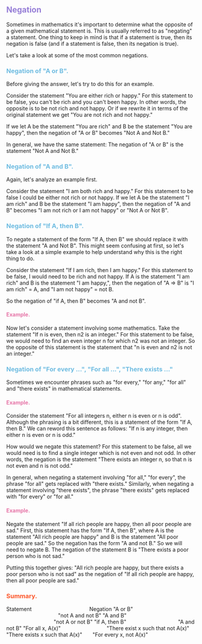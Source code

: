 ## <font color= 977FD7> Negation</font>
Sometimes in mathematics it's important to determine what the opposite of a given mathematical statement is. This is usually referred to as "negating" a statement. One thing to keep in mind is that if a statement is true, then its negation is false (and if a statement is false, then its negation is true).

Let's take a look at some of the most common negations.

### <font color= 6FBCE1> Negation of "A or B".</font>
Before giving the answer, let's try to do this for an example.

Consider the statement "You are either rich or happy." For this statement to be false, you can't be rich and you can't been happy. In other words, the opposite is to be not rich and not happy. Or if we rewrite it in terms of the original statement we get "You are not rich and not happy."

If we let A be the statement "You are rich" and B be the statement "You are happy", then the negation of "A or B" becomes "Not A and Not B."

In general, we have the same statement: The negation of "A or B" is the statement "Not A and Not B."

### <font color= 6FBCE1> Negation of "A and B".</font>
Again, let's analyze an example first.

Consider the statement "I am both rich and happy." For this statement to be false I could be either not rich or not happy. If we let A be the statement "I am rich" and B be the statement "I am happy", then the negation of "A and B" becomes "I am not rich or I am not happy" or "Not A or Not B".

### <font color= 6FBCE1> Negation of "If A, then B".</font>
To negate a statement of the form "If A, then B" we should replace it with the statement "A and Not B". This might seem confusing at first, so let's take a look at a simple example to help understand why this is the right thing to do.

Consider the statement "If I am rich, then I am happy." For this statement to be false, I would need to be rich and not happy. If A is the statement "I am rich" and B is the statement "I am happy,", then the negation of "A ⇒ B" is "I am rich" = A, and "I am not happy" = not B.

So the negation of "if A, then B" becomes "A and not B".

#### <font color= E675A7> Example.</font>
Now let's consider a statement involving some mathematics. Take the statement "If n is even, then n2 is an integer." For this statement to be false, we would need to find an even integer n for which n2 was not an integer. So the opposite of this statement is the statement that "n is even and n2 is not an integer."

###  <font color= 6FBCE1> Negation of "For every ...", "For all ...", "There exists ..."</font>
Sometimes we encounter phrases such as "for every," "for any," "for all" and "there exists" in mathematical statements.
#### <font color= E675A7> Example.</font>
Consider the statement "For all integers n, either n is even or n is odd". Although the phrasing is a bit different, this is a statement of the form "If A, then B." We can reword this sentence as follows: "If n is any integer, then either n is even or n is odd."

How would we negate this statement? For this statement to be false, all we would need is to find a single integer which is not even and not odd. In other words, the negation is the statement "There exists an integer n, so that n is not even and n is not odd."

In general, when negating a statement involving "for all," "for every", the phrase "for all" gets replaced with "there exists." Similarly, when negating a statement involving "there exists", the phrase "there exists" gets replaced with "for every" or "for all."

#### <font color= E675A7> Example.</font>
Negate the statement "If all rich people are happy, then all poor people are sad."
First, this statement has the form "If A, then B", where A is the statement "All rich people are happy" and B is the statement "All poor people are sad." So the negation has the form "A and not B." So we will need to negate B. The negation of the statement B is "There exists a poor person who is not sad."

Putting this together gives: "All rich people are happy, but there exists a poor person who is not sad" as the negation of "If all rich people are happy, then all poor people are sad."

### <font color= FC572B> Summary.</font>
Statement	 &nbsp;&nbsp;&nbsp;&nbsp;&nbsp; &nbsp;&nbsp;&nbsp;&nbsp;&nbsp;&nbsp;&nbsp;&nbsp;&nbsp;&nbsp;&nbsp;&nbsp;&nbsp;&nbsp;&nbsp;&nbsp;&nbsp;&nbsp;&nbsp;&nbsp;&nbsp;&nbsp;&nbsp;&nbsp;&nbsp;&nbsp;&nbsp;&nbsp;&nbsp;&nbsp;&nbsp;&nbsp;Negation
"A or B" &nbsp;&nbsp;&nbsp;&nbsp;&nbsp;&nbsp; &nbsp;&nbsp;&nbsp;&nbsp;&nbsp;&nbsp;&nbsp;&nbsp;&nbsp;&nbsp;&nbsp;&nbsp;&nbsp;&nbsp;&nbsp;&nbsp;&nbsp;&nbsp;&nbsp;&nbsp;&nbsp;&nbsp;&nbsp;&nbsp;&nbsp;&nbsp;&nbsp;&nbsp;&nbsp;&nbsp;&nbsp;&nbsp;&nbsp;&nbsp;&nbsp;"not A and not B"
"A and B"	 &nbsp;&nbsp;&nbsp;&nbsp;&nbsp;&nbsp; &nbsp;&nbsp;&nbsp;&nbsp;&nbsp;&nbsp;&nbsp;&nbsp;&nbsp;&nbsp;&nbsp;&nbsp;&nbsp;&nbsp;&nbsp;&nbsp;&nbsp;&nbsp;&nbsp;&nbsp;&nbsp;&nbsp;&nbsp;&nbsp;&nbsp;&nbsp;&nbsp;&nbsp;&nbsp;&nbsp;&nbsp;&nbsp;"not A or not B"
"if A, then B" &nbsp;&nbsp;&nbsp;&nbsp;&nbsp; &nbsp;&nbsp;&nbsp;&nbsp;&nbsp;&nbsp;&nbsp;&nbsp;&nbsp;&nbsp;&nbsp;&nbsp;&nbsp;&nbsp;&nbsp;&nbsp;&nbsp;&nbsp;&nbsp;&nbsp;&nbsp;&nbsp;&nbsp;&nbsp;&nbsp;&nbsp;&nbsp;	"A and not B"
"For all x, A(x)" &nbsp;&nbsp;&nbsp;&nbsp;&nbsp; &nbsp;&nbsp;&nbsp;&nbsp;&nbsp;&nbsp;&nbsp;&nbsp;&nbsp;&nbsp;&nbsp;&nbsp;&nbsp;&nbsp;&nbsp;&nbsp;&nbsp;&nbsp;&nbsp;&nbsp;&nbsp;&nbsp;&nbsp;	"There exist x such that not A(x)"
"There exists x such that A(x)" &nbsp;&nbsp;&nbsp;&nbsp;&nbsp;	"For every x, not A(x)"
